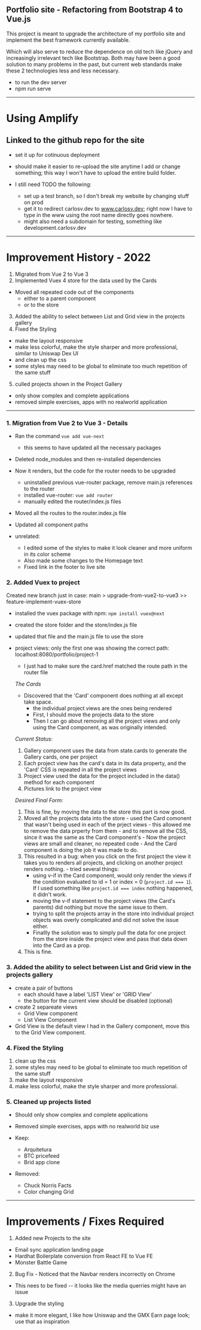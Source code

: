 ## Portfolio site - Refactoring from Bootstrap 4 to Vue.js

This project is meant to upgrade the architecture of my portfolio site and implement the best framework currently available.

Which will also serve to reduce the dependence on old tech like jQuery and increasingly irrelevant tech like Bootstrap. Both may have been a good solution to many problems in the past, but current web standards make these 2 technologies less and less necessary.


- to run the dev server
- npm run serve


-----------------------------------------------------------------------------


# Using Amplify

## Linked to the github repo for the site

- set it up for cotinuous deployment
- should make it easier to re-upload the site anytime I add or change something; this way I won't have to upload the entire build folder.

- I still need TODO the following:
  - set up a test branch, so I don't break my website by changing stuff on prod
  - get it to redirect carlosv.dev to www.carlosv.dev; right now I have to type in the www using the root name directly goes nowhere.
  - might also need a subdomain for testing, something like development.carlosv.dev


-----------------------------------------------------------------------------

# Improvement History - 2022


1. Migrated from Vue 2 to Vue 3
2. Implemented Vuex 4 store for the data used by the Cards
  - Moved all repeated code out of the components
    - either to a parent component 
    - or to the store
3. Added the ability to select between List and Grid view in the projects gallery
4. Fixed the Styling
  - make the layout responsive
  - make less colorful, make the style sharper and more professional, similar to Uniswap Dex UI
  - and clean up the css
  - some styles may need to be global to eliminate too much repetition of the same stuff
5. culled projects shown in the Project Gallery
  - only show complex and complete applications
  - removed simple exercises, apps with no realworld application

--------------------------------------------------------------------------

### 1. Migration from Vue 2 to Vue 3 - Details

- Ran the command `vue add vue-next`
  - this seems to have updated all the necessary packages
- Deleted node_modules and then re-installed dependencies
- Now it renders, but the code for the router needs to be upgraded
  - uninstalled previous vue-router package, remove main.js references to the router
  - installed vue-router: `vue add router`
  - manually edited the router/index.js files
- Moved all the routes to the router.index.js file
- Updated all component paths

- unrelated: 
  - I edited some of the styles to make it look cleaner and more uniform in its color scheme
  - Also made some changes to the Homepage text
  - Fixed link in the footer to live site

### 2. Added Vuex to project

Created new branch just in case: main > upgrade-from-vue2-to-vue3 >> feature-implement-vuex-store

- installed the vuex package with npm: `npm install vuex@next`
- created the store folder and the store/index.js file
- updated that file and the main.js file to use the store

- project views: only the first one was showing the correct path: localhost:8080/portfolio/project-1
  - I just had to make sure the card.href matched the route path in the router file

  *The Cards*

  * Discovered that the 'Card' component does nothing at all except take space.
    - the individual project views are the ones being rendered
    - First, I should move the projects data to the store
    - Then I can go about removing all the project views and only using the Card component, as was originally intended.

  *Current Status:*

    1. Gallery component uses the data from state.cards to generate the Gallery cards, one per project
    2. Each project view has the card's data in its data property, and the 'Card' CSS is repeated in all the project views
    3. Project view used the data for the project included in the data() method for each component
    4. Pictures link to the project view

  *Desired Final Form:*

    1. This is fine, by moving the data to the store this part is now good.
    2. Moved all the projects data into the store
      - used the Card comonent that wasn't being used in each of the prject views
      - this allowed me to remove the data prperty from them
      - and to remove all the CSS, since it was the same as the Card component's
      - Now the project views are small and cleaner, no repeated code
      - And the Card component is doing the job it was made to do.
    3. This resulted in a bug: when you click on the first project the view it takes you to renders all projects, and clicking on another project renders nothing.
      - tried several things:
        - using v-if in the Card component, would only render the views if the condition evaluated to id = 1 or index = 0 (`project.id === 1`). If I used something like `project.id === index` nothing happened, it didn't work.
        - moving the v-if statement to the project views (the Card's parents) did nothing but move the same issue to them.
        - trying to split the projects array in the store into individual project objects was overly complicated and did not solve the issue either.
        - Finallly the *solution* was to simply pull the data for one project from the store inside the project view and pass that data down into the Card as a prop.
    4. This is fine.

### 3. Added the ability to select between List and Grid view in the projects gallery

  - create a pair of buttons
    - each should have a label 'LIST View' or 'GRID View'
    - the button for the current view should be disabled (optional)
  - create 2 separeate views
    - Grid View component
    - List View Component
  - Grid View is the default view I had in the Gallery component, move this to the Grid View component.

### 4. Fixed the Styling

1. clean up the css
2. some styles may need to be global to eliminate too much repetition of the same stuff
3. make the layout responsive
4. make less colorful, make the style sharper and more professional.

### 5. Cleaned up projects listed

  - Should only show complex and complete applications
  - Removed simple exercises, apps with no realworld biz use

  - Keep: 
    - Arquitetura
    - BTC pricefeed
    - Brid app clone
  - Removed:
    - Chuck Norris Facts
    - Color changing Grid

********************************************************

# Improvements / Fixes Required

1. Added new Projects to the site
  - Email sync application landing page
  - Hardhat Boilerplate conversion from React FE to Vue FE
  - Monster Battle Game

2. Bug Fix - Noticed that the Navbar renders incorrectly on Chrome
  - This nees to be fixed
    -- it looks like the media querries might have an issue

3. Upgrade the styling
  - make it more elegant, I like how Uniswap and the GMX Earn page look; use that as inspiration